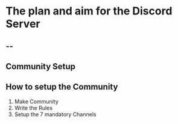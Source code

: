# The plan and aim for the Discord Server
--
-----------------------------------------
## Community Setup
How to setup the Community
-----------------------------------------
1. Make Community
2. Write the Rules
3. Setup the 7 mandatory Channels